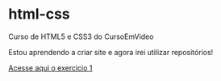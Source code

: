 # html-css

Curso de HTML5 e CSS3 do CursoEmVideo

Estou aprendendo a criar site e agora irei utilizar repositórios!

<a href="https://renanns2.github.io/Html-Css/Exercicios/Exercicio001/">Acesse aqui o exercicio 1 </a>